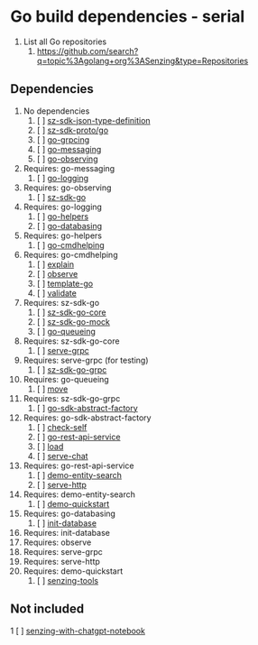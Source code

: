 # Go build dependencies - serial

1. List all Go repositories
    1. <https://github.com/search?q=topic%3Agolang+org%3ASenzing&type=Repositories>

## Dependencies

1. No dependencies
    1. [ ] [sz-sdk-json-type-definition](https://github.com/senzing-garage/sz-sdk-json-type-definition)
    1. [ ] [sz-sdk-proto/go](https://github.com/senzing-garage/sz-sdk-proto/go)
    1. [ ] [go-grpcing](https://github.com/senzing-garage/go-grpcing)
    1. [ ] [go-messaging](https://github.com/senzing-garage/go-messaging)
    1. [ ] [go-observing](https://github.com/senzing-garage/go-observing)
1. Requires: go-messaging
    1. [ ] [go-logging](https://github.com/senzing-garage/go-logging)
1. Requires: go-observing
    1. [ ] [sz-sdk-go](https://github.com/senzing-garage/sz-sdk-go)
1. Requires: go-logging
    1. [ ] [go-helpers](https://github.com/senzing-garage/go-helpers)
    1. [ ] [go-databasing](https://github.com/senzing-garage/go-databasing)
1. Requires: go-helpers
    1. [ ] [go-cmdhelping](https://github.com/senzing-garage/go-cmdhelping)
1. Requires: go-cmdhelping
    1. [ ] [explain](https://github.com/senzing-garage/explain)
    1. [ ] [observe](https://github.com/senzing-garage/observe)
    1. [ ] [template-go](https://github.com/senzing-garage/template-go)
    1. [ ] [validate](https://github.com/senzing-garage/validate)
1. Requires: sz-sdk-go
    1. [ ] [sz-sdk-go-core](https://github.com/senzing-garage/sz-sdk-go-core)
    1. [ ] [sz-sdk-go-mock](https://github.com/senzing-garage/sz-sdk-go-mock)
    1. [ ] [go-queueing](https://github.com/senzing-garage/go-queueing)
1. Requires: sz-sdk-go-core
    1. [ ] [serve-grpc](https://github.com/senzing-garage/serve-grpc)
1. Requires: serve-grpc (for testing)
    1. [ ] [sz-sdk-go-grpc](https://github.com/senzing-garage/sz-sdk-go-grpc)
1. Requires: go-queueing
    1. [ ] [move](https://github.com/senzing-garage/move)
1. Requires: sz-sdk-go-grpc
    1. [ ] [go-sdk-abstract-factory](https://github.com/senzing-garage/go-sdk-abstract-factory)
1. Requires: go-sdk-abstract-factory
    1. [ ] [check-self](https://github.com/senzing-garage/check-self)
    1. [ ] [go-rest-api-service](https://github.com/senzing-garage/go-rest-api-service)
    1. [ ] [load](https://github.com/senzing-garage/load)
    1. [ ] [serve-chat](https://github.com/senzing-garage/serve-chat)
1. Requires: go-rest-api-service
    1. [ ] [demo-entity-search](https://github.com/senzing-garage/demo-entity-search)
    1. [ ] [serve-http](https://github.com/senzing-garage/serve-http)
1. Requires: demo-entity-search
    1. [ ] [demo-quickstart](https://github.com/senzing-garage/demo-quickstart)
1. Requires: go-databasing
    1. [ ] [init-database](https://github.com/senzing-garage/init-database)
1. Requires: init-database
1. Requires: observe
1. Requires: serve-grpc
1. Requires: serve-http
1. Requires: demo-quickstart
    1. [ ] [senzing-tools](https://github.com/senzing-garage/senzing-tools)

## Not included

1 [ ] [senzing-with-chatgpt-notebook](https://github.com/senzing-garage/senzing-with-chatgpt-notebook)
